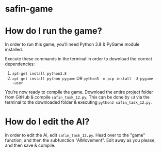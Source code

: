# safin-game

# How do I run the game?
In order to run this game, you'll need Python 3.8 & PyGame module installed.

Execute these commands in the terminal in order to download the correct dependencies:
1. `apt-get install python3.8`
2. `apt-get install python-pygame` OR `python3 -m pip install -U pygame --user`

You're now ready to compile the game. Download the entire project folder from GitHub & compile `safin_task_12.py`. This can be done by `cd` via the terminal to the downloaded folder & executing `python3 safin_task_12.py`.

# How do I edit the AI?
In order to edit the AI, edit `safin_task_12.py`. Head over to the "game" function, and then the subfunction "AIMovement". Edit away as you please, and then save & compile.
